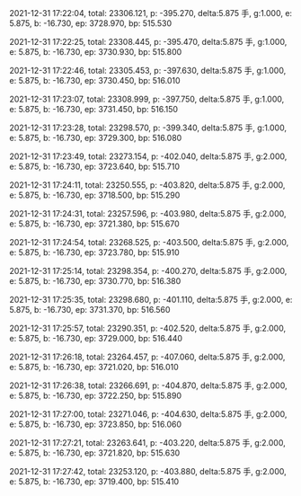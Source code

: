 2021-12-31 17:22:04, total: 23306.121, p: -395.270, delta:5.875 手, g:1.000, e: 5.875, b: -16.730, ep: 3728.970, bp: 515.530

2021-12-31 17:22:25, total: 23308.445, p: -395.470, delta:5.875 手, g:1.000, e: 5.875, b: -16.730, ep: 3730.930, bp: 515.800

2021-12-31 17:22:46, total: 23305.453, p: -397.630, delta:5.875 手, g:1.000, e: 5.875, b: -16.730, ep: 3730.450, bp: 516.010

2021-12-31 17:23:07, total: 23308.999, p: -397.750, delta:5.875 手, g:1.000, e: 5.875, b: -16.730, ep: 3731.450, bp: 516.150

2021-12-31 17:23:28, total: 23298.570, p: -399.340, delta:5.875 手, g:1.000, e: 5.875, b: -16.730, ep: 3729.300, bp: 516.080

2021-12-31 17:23:49, total: 23273.154, p: -402.040, delta:5.875 手, g:2.000, e: 5.875, b: -16.730, ep: 3723.640, bp: 515.710

2021-12-31 17:24:11, total: 23250.555, p: -403.820, delta:5.875 手, g:2.000, e: 5.875, b: -16.730, ep: 3718.500, bp: 515.290

2021-12-31 17:24:31, total: 23257.596, p: -403.980, delta:5.875 手, g:2.000, e: 5.875, b: -16.730, ep: 3721.380, bp: 515.670

2021-12-31 17:24:54, total: 23268.525, p: -403.500, delta:5.875 手, g:2.000, e: 5.875, b: -16.730, ep: 3723.780, bp: 515.910

2021-12-31 17:25:14, total: 23298.354, p: -400.270, delta:5.875 手, g:2.000, e: 5.875, b: -16.730, ep: 3730.770, bp: 516.380

2021-12-31 17:25:35, total: 23298.680, p: -401.110, delta:5.875 手, g:2.000, e: 5.875, b: -16.730, ep: 3731.370, bp: 516.560

2021-12-31 17:25:57, total: 23290.351, p: -402.520, delta:5.875 手, g:2.000, e: 5.875, b: -16.730, ep: 3729.000, bp: 516.440

2021-12-31 17:26:18, total: 23264.457, p: -407.060, delta:5.875 手, g:2.000, e: 5.875, b: -16.730, ep: 3721.020, bp: 516.010

2021-12-31 17:26:38, total: 23266.691, p: -404.870, delta:5.875 手, g:2.000, e: 5.875, b: -16.730, ep: 3722.250, bp: 515.890

2021-12-31 17:27:00, total: 23271.046, p: -404.630, delta:5.875 手, g:2.000, e: 5.875, b: -16.730, ep: 3723.850, bp: 516.060

2021-12-31 17:27:21, total: 23263.641, p: -403.220, delta:5.875 手, g:2.000, e: 5.875, b: -16.730, ep: 3721.820, bp: 515.630

2021-12-31 17:27:42, total: 23253.120, p: -403.880, delta:5.875 手, g:2.000, e: 5.875, b: -16.730, ep: 3719.400, bp: 515.410